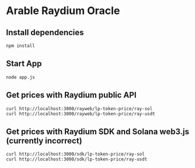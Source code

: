 # Arable Raydium Oracle

## Install dependencies
`npm install`

## Start App
`node app.js`

## Get prices with Raydium public API
```
curl http://localhost:3000/rayweb/lp-token-price/ray-sol
curl http://localhost:3000/rayweb/lp-token-price/ray-usdt
```

## Get prices with Raydium SDK and Solana web3.js (currently incorrect)
```
curl http://localhost:3000/sdk/lp-token-price/ray-sol
curl http://localhost:3000/sdk/lp-token-price/ray-usdt
```